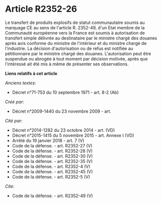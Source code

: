 # Article R2352-26

Le transfert de produits explosifs de statut communautaire soumis au marquage  CE  au sens de l'article R. 2352-49, d'un Etat
membre de la Communauté européenne vers la France est soumis à autorisation de transfert simple délivrée au destinataire par
le ministre chargé des douanes après avis conforme du ministre de l'intérieur et du ministre chargé de l'industrie. La
décision d'autorisation ou de refus est notifiée au pétitionnaire par le ministre chargé des douanes. L'autorisation peut
être suspendue ou abrogée à tout moment par décision motivée, après que l'intéressé ait été mis à même de présenter ses
observations.

**Liens relatifs à cet article**

_Anciens textes_:

  - Décret n°71-753 du 10 septembre 1971 - art. 8-2 (Ab)

_Créé par_:

  - Décret n°2009-1440 du 23 novembre 2009 - art.

_Cité par_:

  - Décret n°2014-1282 du 23 octobre 2014 - art. (VD)
  - Décret n°2015-1415 du 5 novembre 2015 - art. Annexe I (VD)
  - Arrêté du 19 janvier 2018 - art. 7 (V)
  - Code de la défense. - art. R2352-27 (V)
  - Code de la défense. - art. R2352-28 (V)
  - Code de la défense. - art. R2352-30 (V)
  - Code de la défense. - art. R2352-35 (V)
  - Code de la défense. - art. R2352-4 (V)
  - Code de la défense. - art. R2352-45 (V)
  - Code de la défense. - art. R2352-5 (V)

_Cite_:

  - Code de la défense. - art. R2352-49 (V)
